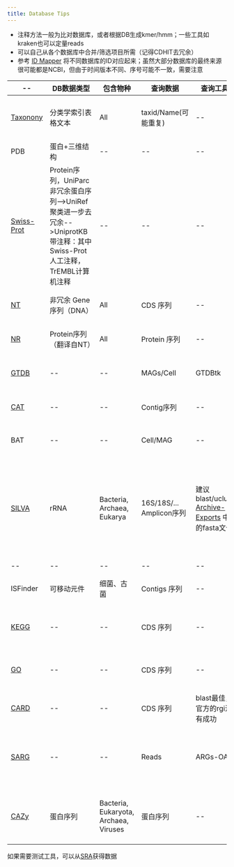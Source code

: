 ```yaml
---
title: Database Tips
---
```




* 注释方法一般为比对数据库，或者根据DB生成kmer/hmm；一些工具如kraken也可以定量reads
* 可以自己从各个数据库中合并/筛选项目所需（记得CDHIT去冗余）
* 参考 [ID Mapper](ID_Mapper.md) 将不同数据库的ID对应起来；虽然大部分数据库的最终来源很可能都是NCBI，但由于时间版本不同、序号可能不一致，需要注意



| -- | DB数据类型 | 包含物种 | 查询数据 | 查询工具 | 其它说明 |
| -- | -- | -- | -- | -- | -- |
| [Taxonony](Taxonony.md) | 分类学索引表格文本 | All | taxid/Name(可能重复) | -- | e.g.界门纲目科属种的对应关系 |
| PDB | 蛋白+三维结构 | -- | -- | -- | -- |
| [Swiss-Prot](https://www.uniprot.org/help/downloads) | Protein序列，UniParc非冗余蛋白序列-->UniRef聚类进一步去冗余-->UniprotKB带注释：其中Swiss-Prot人工注释，TrEMBL计算机注释 | -- | -- | -- | Gene水平的物种注释 |
| [NT](NT_NR.md) | 非冗余 Gene序列（DNA） | All | CDS 序列 | -- | Gene水平的物种注释 |
| [NR](NT_NR.md) | Protein序列（翻译自NT） | All | Protein 序列 | -- | Gene水平的物种注释 |
| [GTDB](GTDB.md) | -- | -- | MAGs/Cell | GTDBtk | 细胞水平的物种注释 |
| [CAT](https://github.com/dutilh/CAT) | -- | -- | Contig序列 | -- | Contig水平的物种注释 |
| BAT | -- | -- | Cell/MAG | -- | Cell/MAG的物种注释 |
| [SILVA](https://www.arb-silva.de/download/arb-files/) | rRNA | Bacteria, Archaea, Eukarya | 16S/18S/... Amplicon序列 | 建议blast/uclust [Archive-Exports](https://www.arb-silva.de/no_cache/download/archive/release_138/release_138_1/Exports/) 中的fasta文件 | 多用于rRNA Amplicon物种注释（但新版本错误很多），或去除数据中的rRNA序列 |
| -- | -- | -- | -- | -- | -- |
| ISFinder | 可移动元件 | 细菌、古菌 | Contigs 序列 | -- | 可移动元件不全在CDS内部 |
| [KEGG](KEGG.md) | -- | -- | CDS 序列 | -- | Gene所属的Pathway注释 |
| [GO](GO.md) | -- | -- | CDS 序列 | -- | Gene的生物功能注释(Gene Ontology) |
| [CARD](ARG.md#card) | -- | -- | CDS 序列 | blast最佳，官方的rgi没有成功 | ARGs基因注释 |
| [SARG](ARG.md#sarg) | -- | -- | Reads | ARGs-OAP | 提供ARGs自定义单位的定量；也可以用于 blast CDS |
| [CAZy](CAZy.md) | 蛋白序列 | Bacteria, Eukaryota, Archaea, Viruses | 蛋白序列 | -- | 将碳水化合物活性酶归入不同蛋白质家族 |

如果需要测试工具，可以从[SRA](SRA.md)获得数据

